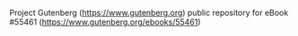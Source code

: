 Project Gutenberg (https://www.gutenberg.org) public repository for
eBook #55461 (https://www.gutenberg.org/ebooks/55461)
